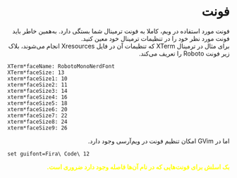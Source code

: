<div dir="rtl"><h1>فونت</h1></div>
<div dir="rtl">فونت مورد استفاده در ویم، کاملا به فونت ترمینال شما بستگی دارد. به‌همین خاطر باید فونت مورد نظر خود را در تنظیمات ترمینال خود معین کنید.</div>

<div dir="rtl">برای مثال در ترمینال XTerm که تنظیمات آن در فایل Xresources انجام می‌شوند، بلاک زیر فونت Roboto را تعریف می‌کند.</div>

```
XTerm*faceName: RobotoMonoNerdFont
XTerm*faceSize: 13
xterm*faceSize1: 10
xterm*faceSize2: 11
xterm*faceSize3: 14
xterm*faceSize4: 16
xterm*faceSize5: 18
xterm*faceSize6: 20
xterm*faceSize7: 22
xterm*faceSize8: 24
xterm*faceSize9: 26
```

<div dir="rtl">اما در GVim امکان تنظیم فونت در ویم‌آرسی وجود دارد.</div>

```
set guifont=Fira\ Code\ 12
```

<div style="color:yellow;" dir="rtl"><strong>بک اسلش برای فونت‌هایی که در نام آن‌ها فاصله وجود دارد ضروری است.</strong></div>

